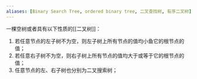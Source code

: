 ```yaml
---
aliases: [Binary Search Tree, ordered binary tree, 二叉查找树, 有序二叉树]
---
```


一棵空树或者具有以下性质的[[二叉树]]：
1. 若任意节点的左子树不为空，则左子树上所有节点的值均小鱼它的根节点的值；
2. 若任意右子树不为空，则右子树上所有节点的值均大于或等于它的根节点的值；
3. 任意节点的左、右子树也分别为二叉搜索树；